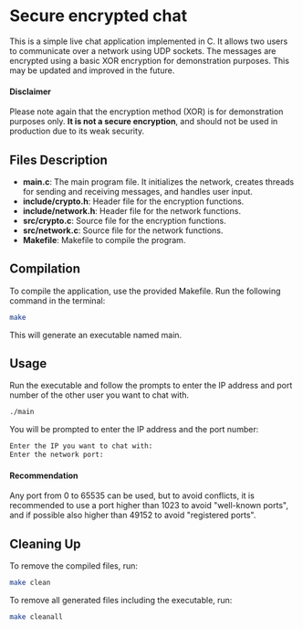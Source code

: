 # Secure encrypted chat

This is a simple live chat application implemented in C. It allows two users to communicate over a network using UDP sockets. The messages are encrypted using a basic XOR encryption for demonstration purposes. This may be updated and improved in the future.

#### **Disclaimer**
Please note again that the encryption method (XOR) is for demonstration purposes only. __It is not a secure encryption__, and should not be used in production due to its weak security.

## Files Description

- **main.c**: The main program file. It initializes the network, creates threads for sending and receiving messages, and handles user input.
- **include/crypto.h**: Header file for the encryption functions.
- **include/network.h**: Header file for the network functions.
- **src/crypto.c**: Source file for the encryption functions.
- **src/network.c**: Source file for the network functions.
- **Makefile**: Makefile to compile the program.

## Compilation

To compile the application, use the provided Makefile. Run the following command in the terminal:

```sh
make
```

This will generate an executable named main.

## Usage

Run the executable and follow the prompts to enter the IP address and port number of the other user you want to chat with. <br>



```sh
./main
```

You will be prompted to enter the IP address and the port number:

```sh
Enter the IP you want to chat with:
Enter the network port:
```

#### Recommendation
Any port from 0 to 65535 can be used, but to avoid conflicts, it is recommended to use a port higher than 1023 to avoid "well-known ports", and if possible also higher than 49152 to avoid "registered ports".

## Cleaning Up

To remove the compiled files, run:

```sh
make clean
```

To remove all generated files including the executable, run:

```sh
make cleanall
```